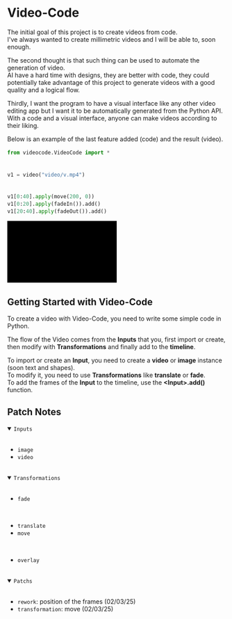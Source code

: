 # Video-Code
The initial goal of this project is to create videos from code.<br>
I've always wanted to create millimetric videos and I will be able to, soon enough.

The second thought is that such thing can be used to automate the generation of video.<br>
AI have a hard time with designs, they are better with code, they could potentially take advantage of this project to generate videos with a good quality and a logical flow.

Thirdly, I want the program to have a visual interface like any other video editing app but I want it to be automatically generated from the Python API.<br>
With a code and a visual interface, anyone can make videos according to their liking.

Below is an example of the last feature added (code) and the result (video).



```py
from videocode.VideoCode import *


v1 = video("video/v.mp4")


v1[0:40].apply(move(200, 0))
v1[0:20].apply(fadeIn()).add()
v1[20:40].apply(fadeOut()).add()
```

<img src="docs/readme/example.gif" style="width: 50%;">

## Getting Started with Video-Code
To create a video with Video-Code, you need to write some simple code in Python.

The flow of the Video comes from the __Inputs__ that you, first import or create, then modify with __Transformations__ and finally add to the __timeline__.

To import or create an __Input__, you need to create a __video__ or __image__ instance (soon text and shapes).<br>
To modify it, you need to use __Transformations__ like __translate__ or __fade__.<br>
To add the frames of the __Input__ to the timeline, use the __\<Input\>.add()__ function.

## Patch Notes


<details open>
    <summary><code>Inputs</code></summary>
<br>

- `image`
- `video`

</details>

<br>

<details open>
    <summary><code>Transformations</code></summary>
<br>

- `fade`

<br>

- `translate`
- `move`

<br>

- `overlay`

</details>

<br>

<details open>
    <summary><code>Patchs</code></summary>
<br>

- `rework`: position of the frames (02/03/25)
- `transformation`: move (02/03/25)

</details>

